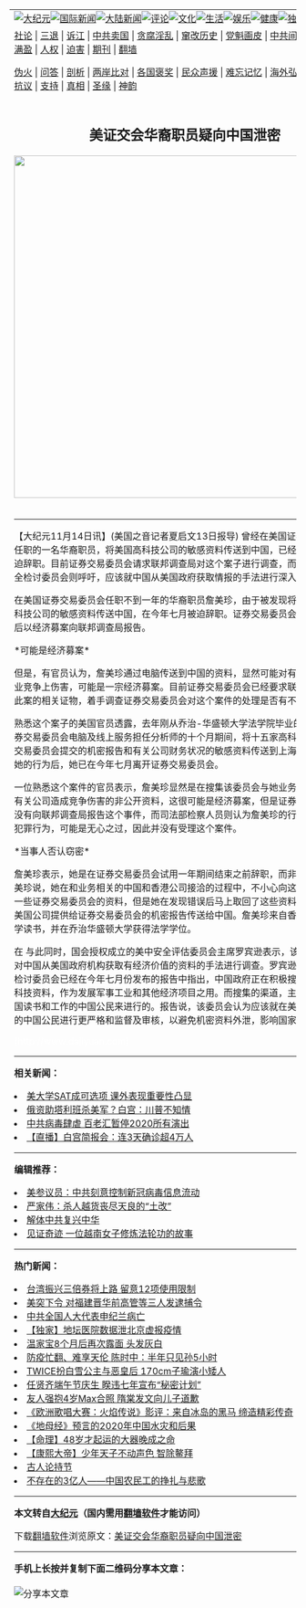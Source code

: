 <a name="1" id="1" target="_blank"></a><span id="1"></span>
<table align=center border="0"><tr><td colspan="2" VALIGN=TOP><a href="https://github.com/qvis220/djy/blob/master/gb/nsc413.md#1"><img src="https://raw.githubusercontent.com/qvis220/www/master/t/djy/1.jpg" title="大纪元"></a><a href="https://github.com/qvis220/djy/blob/master/gb/n24hr.md#1"><img src="https://raw.githubusercontent.com/qvis220/www/master/t/djy/3.jpg" title="国际新闻"></a><a href="https://github.com/qvis220/djy/blob/master/gb/nsc413.md#1"><img src="https://raw.githubusercontent.com/qvis220/www/master/t/djy/4.jpg" title="大陆新闻"></a><a href="https://github.com/qvis220/djy/blob/master/gb/news392.md#1"><img src="https://raw.githubusercontent.com/qvis220/www/master/t/djy/5.jpg" title="评论"></a><a href="https://github.com/qvis220/djy/blob/master/gb/news2007.md#1"><img src="https://raw.githubusercontent.com/qvis220/www/master/t/djy/6.jpg" title="文化"></a><a href="https://github.com/qvis220/djy/blob/master/gb/news2008.md#1"><img src="https://raw.githubusercontent.com/qvis220/www/master/t/djy/7.jpg" title="生活"></a><a href="https://github.com/qvis220/djy/blob/master/gb/ncyule.md#1"><img src="https://raw.githubusercontent.com/qvis220/www/master/t/djy/8.jpg" title="娱乐"></a><a href="https://github.com/qvis220/djy/blob/master/gb/nsc1002.md#1"><img src="https://raw.githubusercontent.com/qvis220/www/master/t/djy/9.jpg" title="健康"><a href="https://github.com/qvis220/djy/blob/master/gb/nf6092.md#1"><img src="https://raw.githubusercontent.com/qvis220/www/master/t/djy/10a.jpg" title="独家"></a><a href="https://github.com/qvis220/djy/blob/master/gb/nf4514.md#1"><img src="https://raw.githubusercontent.com/qvis220/www/master/t/djy/12a.jpg" title="头条"></a></td></tr>
<tr><td colspan="2" VALIGN=TOP><a target="_blank" href="https://github.com/qvis220/djy/blob/master/gb/9p.md#1">社论</a> | <a target="_blank" href="https://github.com/qvis220/djy/blob/master/gb/nf5657.md#1">三退</a> | <a target="_blank" href="https://github.com/qvis220/djy/blob/master/gb/nf6124.md#1">诉江</a> | <a target="_blank" href="https://github.com/qvis220/djy/blob/master/gb/nf1176117.md#1">中共卖国</a> | <a target="_blank" href="https://github.com/qvis220/djy/blob/master/gb/nf5773.md#1">贪腐淫乱</a> | <a target="_blank" href="https://github.com/qvis220/djy/blob/master/gb/nf1176115.md#1">窜改历史</a> | <a target="_blank" href="https://github.com/qvis220/djy/blob/master/gb/nf1176107.md#1">党魁画皮</a> | <a target="_blank" href="https://github.com/qvis220/djy/blob/master/gb/nf1320400.md#1">中共间谍</a> | <a target="_blank" href="https://github.com/qvis220/djy/blob/master/gb/nf1176114.md#1">破坏传统</a> | <a target="_blank" href="https://github.com/qvis220/ntdtv/blob/master/gb/prog447_1.md#1">恶贯满盈</a> | <a target="_blank" href="https://github.com/qvis220/djy/blob/master/gb/ncid278.md#1">人权</a> | <a target="_blank" href="https://github.com/qvis220/djy/blob/master/gb/nf1176111.md#1">迫害</a> | <a target="_blank" href="https://gitlab.com/szzdlab/mh-qikan/blob/master/README.md#1">期刊</a> | <a target="_blank" href="https://github.com/qvis220/www/blob/master/README.md?zsrh#8">翻墙</a></p><p><a target="_blank" href="https://github.com/qvis220/djy/blob/master/gb/nf5562.md#1">伪火</a> | <a target="_blank" href="https://github.com/qvis220/djy/blob/master/gb/nf4378.md#1">问答</a> | <a target="_blank" href="https://github.com/qvis220/djy/blob/master/gb/nf5792.md#1">剖析</a> | <a target="_blank" href="https://github.com/qvis220/djy/blob/master/gb/nf5735.md#1">两岸比对</a> | <a target="_blank" href="https://github.com/qvis220/djy/blob/master/gb/nf6119.md#1">各国褒奖</a> | <a target="_blank" href="https://github.com/qvis220/djy/blob/master/gb/nf6120.md#1">民众声援</a> | <a target="_blank" href="https://github.com/qvis220/djy/blob/master/gb/nf1188594.md#1">难忘记忆</a> | <a target="_blank" href="https://github.com/qvis220/djy/blob/master/gb/nf3180.md#1">海外弘传</a> | <a target="_blank" href="https://github.com/qvis220/djy/blob/master/gb/nf5410.md#1">万人上访</a> | <a target="_blank" href="https://github.com/qvis220/ntdtv/blob/master/gb/prog1530_1.md#1">和平抗议</a> | <a target="_blank" href="https://github.com/qvis220/djy/blob/master/gb/nf4386.md#1">支持</a> | <a target="_blank" href="https://github.com/qvis220/djy/blob/master/gb/nf4389.md#1">真相</a> | <a target="_blank" href="https://github.com/qvis220/djy/blob/master/gb/nf5790.md#1">圣缘</a> | <a target="_blank" href="https://github.com/qvis220/djy/blob/master/gb/nf4786.md#1">神韵</a></td></tr>
<tr><td VALIGN=TOP width="626"><h2 align=center>美证交会华裔职员疑向中国泄密</h2>
<img width="600" src="https://i.epochtimes.com/assets/uploads/2020/06/2006012254212378-320x200.jpg" />
<h6></h6>
<hr>
	<p>【大纪元11月14日讯】(美国之音记者夏启文13日报导) 曾经在美国证券交易委员会任职的一名华裔职员，将美国高科技公司的敏感资料传送到中国，已经在今年七月被迫辞职。目前证券交易委员会请求联邦调查局对这个案子进行调查，而国会的美中安全检讨委员会则呼吁，应该就中国从美国政府获取情报的手法进行深入的调查。 </p>
<p> 在美国证券交易委员会任职不到一年的华裔职员詹美珍，由于被发现将十五家美国高科技公司的敏感资料传送中国，在今年七月被迫辞职。证券交易委员会并没有在事发后以经济募案向联邦调查局报告。 </p>
<p> *可能是经济募案* </p>
<p> 但是，有官员认为，詹美珍通过电脑传送到中国的资料，显然可能对有关公司造成商业竞争上伤害，可能是一宗经济募案。目前证券交易委员会已经要求联邦调查局检查此案的相关证物，着手调查证券交易委员会对这个案件的处理是否有不当之处。 </p>
<p> 熟悉这个案子的美国官员透露，去年刚从乔治-华盛顿大学法学院毕业的詹美珍在证券交易委员会电脑及线上服务担任分析师的十个月期间，将十五家高科技公司向证券交易委员会提交的机密报告和有关公司财务状况的敏感资料传送到上海，在同事发现她的行为后，她已在今年七月离开证券交易委员会。</p>
<p> 一位熟悉这个案件的官员表示，詹美珍显然是在搜集该委员会与她业务无关、可能对有关公司造成竞争伤害的非公开资料，这很可能是经济募案，但是证券交易委员会并没有向联邦调查局报告这个事件，而司法部检察人员则认为詹美珍的行为不太可能是犯罪行为，可能是无心之过，因此并没有受理这个案件。 </p>
<p> *当事人否认窃密* </p>
<p> 詹美珍表示，她是在证券交易委员会试用一年期间结束之前辞职，而非被迫离职。 詹美珍说，她在和业务相关的中国和香港公司接洽的过程中，不小心向这些公司提供了一些证券交易委员会的资料，但是她在发现错误后马上取回了这些资料，她并没有将美国公司提供给证券交易委员会的机密报告传送给中国。詹美珍来自香港，在耶鲁大学读书，并在乔治华盛顿大学获得法学学位。 </p>
<p> 在 与此同时，国会授权成立的美中安全评估委员会主席罗宾逊表示，该委员会将会针对中国从美国政府机构获取有经济价值的资料的手法进行调查。罗宾逊说，美中安全检讨委员会已经在今年七月份发布的报告中指出，中国政府正在积极搜集美国敏感的科技资料，作为发展军事工业和其他经济项目之用。而搜集的渠道，主要是透过在美国读书和工作的中国公民来进行的。报告说，该委员会认为应该就在美国工作和学习的中国公民进行更严格和监督及审核，以避免机密资料外泄，影响国家安全。 </p>
<p><font color=#ffffff>(http://www.dajiyuan.com)</font></p>
	
<hr>


<strong>相关新闻：</strong>
<li><a href="https://github.com/qvis220/djy/blob/master/gb/20/6/29/n12218516.md#1">美大学SAT成可选项 课外表现重要性凸显</a></li>
<li><a href="https://github.com/qvis220/djy/blob/master/gb/20/6/29/n12220309.md#1">俄资助塔利班杀美军？白宫：川普不知情</a></li>
<li><a href="https://github.com/qvis220/djy/blob/master/gb/20/6/29/n12220386.md#1">中共病毒肆虐 百老汇暂停2020所有演出</a></li>
<li><a href="https://github.com/qvis220/djy/blob/master/gb/20/6/29/n12220209.md#1">【直播】白宫简报会：连3天确诊超4万人</a></li>
<hr>


<strong>编辑推荐：</strong>
<li><a href="https://github.com/onzhi266/djy/blob/master/gb/20/2/22/n11887949.md#1">美参议员：中共刻意控制新冠病毒信息流动</a></li>
<li><a href="https://github.com/tsiac2612/djy/blob/master/gb/18/8/17/n10645382.md#1" target="_blank">严家伟：杀人越货丧尽天良的“土改”</a></li><li><a href="https://github.com/qvis220/djy/blob/master/gb/18/3/21/n10237682.md?dfh#1" target="_blank">解体中共复兴中华</a></li><li><a href="https://github.com/tsiac2612/djy/blob/master/gb/19/3/17/n11119803.md#1" target="_blank">见证奇迹 一位越南女子修炼法轮功的故事</a></li>
<hr>

<strong>热门新闻：</strong>
<li><a href="https://github.com/qvis220/djy/blob/master/gb/20/6/29/n12218601.md#1">台湾振兴三倍券将上路 留意12项使用限制</a></li>
<li><a href="https://github.com/qvis220/djy/blob/master/gb/20/6/27/n12216296.md#1">美突下令 对福建晋华前高管等三人发逮捕令</a></li>
<li><a href="https://github.com/qvis220/djy/blob/master/gb/20/6/28/n12216895.md#1">中共全国人大代表申纪兰病亡</a></li>
<li><a href="https://github.com/qvis220/djy/blob/master/gb/20/6/28/n12217892.md#1">【独家】地坛医院数据泄北京虚报疫情</a></li>
<li><a href="https://github.com/qvis220/djy/blob/master/gb/20/6/28/n12217673.md#1">温家宝8个月后再次露面 头发灰白</a></li>
<li><a href="https://github.com/qvis220/djy/blob/master/gb/20/6/28/n12216988.md#1">防疫忙翻、难享天伦 陈时中：半年只见孙5小时</a></li>
<li><a href="https://github.com/qvis220/djy/blob/master/gb/20/6/26/n12214620.md#1">TWICE扮白雪公主与恶皇后 170cm子瑜演小矮人</a></li>
<li><a href="https://github.com/qvis220/djy/blob/master/gb/20/6/26/n12214868.md#1">任贤齐端午节庆生 睽违七年宣布“秘密计划”</a></li>
<li><a href="https://github.com/qvis220/djy/blob/master/gb/20/6/26/n12215068.md#1">友人强抱4岁Max合照 隋棠发文向儿子道歉</a></li>
<li><a href="https://github.com/qvis220/djy/blob/master/gb/20/6/27/n12215333.md#1">《欧洲歌唱大赛：火焰传说》影评：来自冰岛的黑马 缔造精彩传奇</a></li>
<li><a href="https://github.com/qvis220/djy/blob/master/gb/20/6/27/n12215574.md#1">《地母经》预言的2020年中国水灾和后果</a></li>
<li><a href="https://github.com/qvis220/djy/blob/master/gb/20/6/5/n12163931.md#1">【命理】48岁才起运的大器晚成之命</a></li>
<li><a href="https://github.com/qvis220/djy/blob/master/gb/20/5/23/n12131792.md#1">【康熙大帝】少年天子不动声色 智除鳌拜</a></li>
<li><a href="https://github.com/qvis220/djy/blob/master/gb/10/6/20/n2943202.md#1">古人论持节</a></li>
<li><a href="https://github.com/qvis220/djy/blob/master/gb/20/6/29/n12218283.md#1">不存在的3亿人——中国农民工的挣扎与悲歌</a></li>
<hr>

<strong>本文转自<a href="https://www.epochtimes.com">大纪元</a>（国内需用<a href="https://github.com/qvis220/www/blob/master/README.md#8">翻墙软件</a>才能访问）</strong><p>下载<a href="https://github.com/qvis220/www/blob/master/README.md#8">翻墙软件</a>浏览原文：<a href="https://www.epochtimes.com/gb/2/11/14/n245360.htm">美证交会华裔职员疑向中国泄密</a></p><hr>

<strong>手机上长按并复制下面二维码分享本文章：</strong><br><br><img src="http://d1p1.ip.zn2.us/v.php?action=qrcode&url=https://github.com/qvis220/djy/blob/master/gb/2/11/14/n245360.md%231" title="分享本文章"></td><td VALIGN=TOP><a href="https://github.com/qvis220/djy/blob/master/gb/16/1/21/n4622075.md?dfh#1" target="_blank"><img src="https://raw.githubusercontent.com/qvis220/djy/master/gb/300/wei-f1.jpg" title="中共的伪火骗局"  alt="中共的伪火骗局"></a><br><a href="https://github.com/qvis220/www/blob/master/README.md?dfh#9" target="_blank"><img src="https://raw.githubusercontent.com/qvis220/djy/master/gb/300/yong-h.jpg" title="永恒的见证"  alt="永恒的见证"></a><br><a href="https://github.com/qvis220/djy/blob/master/gb/13/9/29/n3974789.md?dfh#1" target="_blank"><img src="https://raw.githubusercontent.com/qvis220/djy/master/gb/300/shang-lnz.jpg" title="善良女子被中共投男牢"  alt="善良女子被中共投男牢"></a><br><a href="https://github.com/qvis220/djy/blob/master/gb/16/3/16/n4663449.md?dfh#1" target="_blank"><img src="https://raw.githubusercontent.com/qvis220/djy/master/gb/300/huo-z3.jpg" title="警卫目击活摘器官"  alt="警卫目击活摘器官"></a><br><a href="https://github.com/qvis220/djy/blob/master/gb/16/8/7/n8177641.md?dfh#1" target="_blank"><img src="https://raw.githubusercontent.com/qvis220/djy/master/gb/300/huo-z4.jpg" title="证人描述活摘恐怖"  alt="证人描述活摘恐怖"></a><br><a href="https://github.com/qvis220/djy/blob/master/gb/10/4/19/n2881569.md?dfh#1" target="_blank"><img src="https://raw.githubusercontent.com/qvis220/djy/master/gb/300/huo-z1.jpg" title="揭开活摘器官黑幕"  alt="揭开活摘器官黑幕"></a><br><a href="https://github.com/qvis220/djy/blob/master/gb/10/11/7/n3077476.md?dfh#1" target="_blank"><img src="https://raw.githubusercontent.com/qvis220/djy/master/gb/300/ma-ks.jpg" title="马克思的成魔之路"  alt="马克思的成魔之路"></a><br><a href="https://github.com/qvis220/djy/blob/master/gb/14/6/9/n4173977.md?dfh#1" target="_blank"><img src="https://raw.githubusercontent.com/qvis220/djy/master/gb/300/chang-zs.jpg" title="藏字石 蕴天机"  alt="藏字石 蕴天机"></a><br><a href="https://github.com/qvis220/djy/blob/master/gb/18/5/10/n10381511.md?dfh#1" target="_blank"><img src="https://raw.githubusercontent.com/qvis220/djy/master/gb/300/st1.jpg" title="关注3亿人三退"  alt="关注3亿人三退"></a><br><a href="https://github.com/qvis220/djy/blob/master/gb/18/3/21/n10237682.md?dfh#1" target="_blank"><img src="https://raw.githubusercontent.com/qvis220/djy/master/gb/300/jie-t.jpg" title="解体中共复兴中华"  alt="解体中共复兴中华"></a><br><a href="https://github.com/qvis220/djy/blob/master/gb/9/2/9/n2422991.md?dfh#1" target="_blank"><img src="https://raw.githubusercontent.com/qvis220/djy/master/gb/300/gao-zs.jpg" title="中共迫害良心律师"  alt="中共迫害良心律师"></a><br><a href="https://github.com/qvis220/djy/blob/master/gb/18/12/9/n10900044.md?dfh#1" target="_blank"><img src="https://raw.githubusercontent.com/qvis220/djy/master/gb/300/sj1.jpg" title="303万人举报江泽民"  alt="303万人举报江泽民"></a><br><a href="https://github.com/qvis220/djy/blob/master/gb/18/8/28/n10672014.md?dfh#1" target="_blank"><img src="https://raw.githubusercontent.com/qvis220/djy/master/gb/300/sj2.jpg" title="这些官员为何起诉江泽民"  alt="这些官员为何起诉江泽民"></a><br><a href="https://github.com/qvis220/djy/blob/master/gb/8/12/18/n2367165.md?dfh#1" target="_blank"><img src="https://raw.githubusercontent.com/qvis220/djy/master/gb/300/liangan.jpg" title="海峡两岸的强烈对比"  alt="海峡两岸的强烈对比"></a><br><a href="https://github.com/qvis220/djy/blob/master/gb/15/12/10/n4593139.md?dfh#1" target="_blank"><img src="https://raw.githubusercontent.com/qvis220/djy/master/gb/300/jia-ndzl.jpg" title="加拿大总理的贺信"  alt="加拿大总理的贺信"></a><br><a href="https://github.com/qvis220/djy/blob/master/gb/11/6/17/n3289382.md?dfh#1" target="_blank"><img src="https://raw.githubusercontent.com/qvis220/djy/master/gb/300/xiao-wd.jpg" title="探寻真相兼听则明"  alt="探寻真相兼听则明"></a><br><a href="https://github.com/qvis220/djy/blob/master/gb/18/10/27/n10812623.md?dfh#1" target="_blank"><img src="https://raw.githubusercontent.com/qvis220/djy/master/gb/300/yindu.jpg" title="印度媒体报道东方"  alt="印度媒体报道东方"></a><br><a href="https://github.com/qvis220/djy/blob/master/gb/18/6/9/n10469652.md?dfh#1" target="_blank"><img src="https://raw.githubusercontent.com/qvis220/djy/master/gb/300/xie-j.jpg" title="不一样的海外校园"  alt="不一样的海外校园"></a><br><a href="https://github.com/qvis220/djy/blob/master/gb/7/4/5/n1669415.md?dfh#1" target="_blank"><img src="https://raw.githubusercontent.com/qvis220/djy/master/gb/300/li-up.jpg" title="从大师到徒弟的传奇"  alt="从大师到徒弟的传奇"></a><br><a href="https://github.com/qvis220/djy/blob/master/gb/17/5/26/n9191512.md?dfh#1" target="_blank"><img src="https://raw.githubusercontent.com/qvis220/djy/master/gb/300/zfl2.jpg" title="亿万人与东方一本奇书"  alt="亿万人与东方一本奇书"></a><br><a href="https://github.com/qvis220/djy/blob/master/gb/13/11/27/n4020290.md?dfh#1" target="_blank"><img src="https://raw.githubusercontent.com/qvis220/djy/master/gb/300/zhen-h.jpg" title="大陆见不到的震撼场面"  alt="大陆见不到的震撼场面"></a><br><a href="https://github.com/qvis220/djy/blob/master/gb/15/7/17/n4482910.md?dfh#1" target="_blank"><img src="https://raw.githubusercontent.com/qvis220/djy/master/gb/300/dalu-sk.jpg" title="人心向善 大陆当初盛况"  alt="人心向善 大陆当初盛况"></a><br><a href="https://github.com/qvis220/djy/blob/master/gb/19/1/5/n10955468.md?dfh#1" target="_blank"><img src="https://raw.githubusercontent.com/qvis220/djy/master/gb/300/zfl1.jpg" title="追寻真理 这书讲什么"  alt="追寻真理 这书讲什么"></a><br><a href="https://github.com/qvis220/www/blob/master/README.md?dfh#1" target="_blank"><img src="https://raw.githubusercontent.com/qvis220/djy/master/gb/300/fq1.jpg" title="下载免费翻墙软件"  alt="下载免费翻墙软件"></a><br></td></tr></table>
